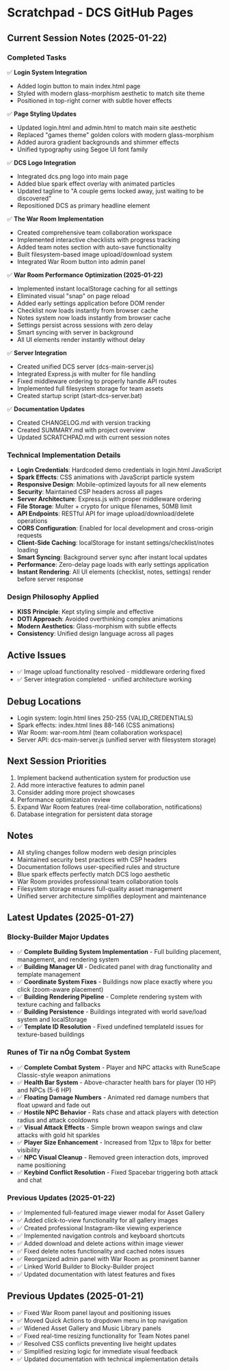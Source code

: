 # Scratchpad - DCS GitHub Pages

## Current Session Notes (2025-01-22)

### Completed Tasks
✅ **Login System Integration**
- Added login button to main index.html page
- Styled with modern glass-morphism aesthetic to match site theme
- Positioned in top-right corner with subtle hover effects

✅ **Page Styling Updates**
- Updated login.html and admin.html to match main site aesthetic
- Replaced "games theme" golden colors with modern glass-morphism
- Added aurora gradient backgrounds and shimmer effects
- Unified typography using Segoe UI font family

✅ **DCS Logo Integration**
- Integrated dcs.png logo into main page
- Added blue spark effect overlay with animated particles
- Updated tagline to "A couple gems locked away, just waiting to be discovered"
- Repositioned DCS as primary headline element

✅ **The War Room Implementation**
- Created comprehensive team collaboration workspace
- Implemented interactive checklists with progress tracking
- Added team notes section with auto-save functionality
- Built filesystem-based image upload/download system
- Integrated War Room button into admin panel

✅ **War Room Performance Optimization (2025-01-22)**
- Implemented instant localStorage caching for all settings
- Eliminated visual "snap" on page reload
- Added early settings application before DOM render
- Checklist now loads instantly from browser cache
- Notes system now loads instantly from browser cache
- Settings persist across sessions with zero delay
- Smart syncing with server in background
- All UI elements render instantly without delay

✅ **Server Integration**
- Created unified DCS server (dcs-main-server.js)
- Integrated Express.js with multer for file handling
- Fixed middleware ordering to properly handle API routes
- Implemented full filesystem storage for team assets
- Created startup script (start-dcs-server.bat)

✅ **Documentation Updates**
- Created CHANGELOG.md with version tracking
- Created SUMMARY.md with project overview
- Updated SCRATCHPAD.md with current session notes

### Technical Implementation Details
- **Login Credentials**: Hardcoded demo credentials in login.html JavaScript
- **Spark Effects**: CSS animations with JavaScript particle system
- **Responsive Design**: Mobile-optimized layouts for all new elements
- **Security**: Maintained CSP headers across all pages
- **Server Architecture**: Express.js with proper middleware ordering
- **File Storage**: Multer + crypto for unique filenames, 50MB limit
- **API Endpoints**: RESTful API for image upload/download/delete operations
- **CORS Configuration**: Enabled for local development and cross-origin requests
- **Client-Side Caching**: localStorage for instant settings/checklist/notes loading
- **Smart Syncing**: Background server sync after instant local updates
- **Performance**: Zero-delay page loads with early settings application
- **Instant Rendering**: All UI elements (checklist, notes, settings) render before server response

### Design Philosophy Applied
- **KISS Principle**: Kept styling simple and effective
- **DOTI Approach**: Avoided overthinking complex animations
- **Modern Aesthetics**: Glass-morphism with subtle effects
- **Consistency**: Unified design language across all pages

## Active Issues
- ✅ Image upload functionality resolved - middleware ordering fixed
- ✅ Server integration completed - unified architecture working

## Debug Locations
- Login system: login.html lines 250-255 (VALID_CREDENTIALS)
- Spark effects: index.html lines 88-146 (CSS animations)
- War Room: war-room.html (team collaboration workspace)
- Server API: dcs-main-server.js (unified server with filesystem storage)

## Next Session Priorities
1. Implement backend authentication system for production use
2. Add more interactive features to admin panel
3. Consider adding more project showcases
4. Performance optimization review
5. Expand War Room features (real-time collaboration, notifications)
6. Database integration for persistent data storage

## Notes
- All styling changes follow modern web design principles
- Maintained security best practices with CSP headers
- Documentation follows user-specified rules and structure
- Blue spark effects perfectly match DCS logo aesthetic
- War Room provides professional team collaboration tools
- Filesystem storage ensures full-quality asset management
- Unified server architecture simplifies deployment and maintenance

## Latest Updates (2025-01-27)

### Blocky-Builder Major Updates
- ✅ **Complete Building System Implementation** - Full building placement, management, and rendering system
- ✅ **Building Manager UI** - Dedicated panel with drag functionality and template management
- ✅ **Coordinate System Fixes** - Buildings now place exactly where you click (zoom-aware placement)
- ✅ **Building Rendering Pipeline** - Complete rendering system with texture caching and fallbacks
- ✅ **Building Persistence** - Buildings integrated with world save/load system and localStorage
- ✅ **Template ID Resolution** - Fixed undefined templateId issues for texture-based buildings

### Runes of Tir na nÓg Combat System
- ✅ **Complete Combat System** - Player and NPC attacks with RuneScape Classic-style weapon animations
- ✅ **Health Bar System** - Above-character health bars for player (10 HP) and NPCs (5-6 HP)
- ✅ **Floating Damage Numbers** - Animated red damage numbers that float upward and fade out
- ✅ **Hostile NPC Behavior** - Rats chase and attack players with detection radius and attack cooldowns
- ✅ **Visual Attack Effects** - Simple brown weapon swings and claw attacks with gold hit sparkles
- ✅ **Player Size Enhancement** - Increased from 12px to 18px for better visibility
- ✅ **NPC Visual Cleanup** - Removed green interaction dots, improved name positioning
- ✅ **Keybind Conflict Resolution** - Fixed Spacebar triggering both attack and chat

### Previous Updates (2025-01-22)
- ✅ Implemented full-featured image viewer modal for Asset Gallery
- ✅ Added click-to-view functionality for all gallery images
- ✅ Created professional Instagram-like viewing experience
- ✅ Implemented navigation controls and keyboard shortcuts
- ✅ Added download and delete actions within image viewer
- ✅ Fixed delete notes functionality and cached notes issues
- ✅ Reorganized admin panel with War Room as prominent banner
- ✅ Linked World Builder to Blocky-Builder project
- ✅ Updated documentation with latest features and fixes

## Previous Updates (2025-01-21)
- ✅ Fixed War Room panel layout and positioning issues
- ✅ Moved Quick Actions to dropdown menu in top navigation
- ✅ Widened Asset Gallery and Music Library panels
- ✅ Fixed real-time resizing functionality for Team Notes panel
- ✅ Resolved CSS conflicts preventing live height updates
- ✅ Simplified resizing logic for immediate visual feedback
- ✅ Updated documentation with technical implementation details